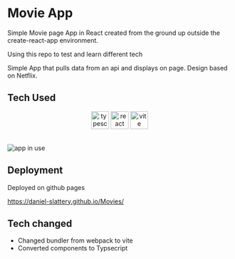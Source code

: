 # Movie App
Simple Movie page App in React created from the ground up outside the create-react-app environment.

Using this repo to test and learn different tech

Simple App that pulls data from an api and displays on page. Design based on Netflix.

## Tech Used
<div align="center">
<img alt="typescript logo" width="40px" src="https://upload.wikimedia.org/wikipedia/commons/thumb/4/4c/Typescript_logo_2020.svg/512px-Typescript_logo_2020.svg.png" />
<img alt="react native logo" width="40px" src="https://upload.wikimedia.org/wikipedia/commons/a/a7/React-icon.svg" />
<img alt="vite logo" width="40px" src="https://camo.githubusercontent.com/61e102d7c605ff91efedb9d7e47c1c4a07cef59d3e1da202fd74f4772122ca4e/68747470733a2f2f766974656a732e6465762f6c6f676f2e737667"/>
</div>

<br>

![app in use](src/assets/moviesApp.gif)

## Deployment
Deployed on github pages

https://daniel-slattery.github.io/Movies/
## Tech changed
- Changed bundler from webpack to vite
- Converted components to Typsecript